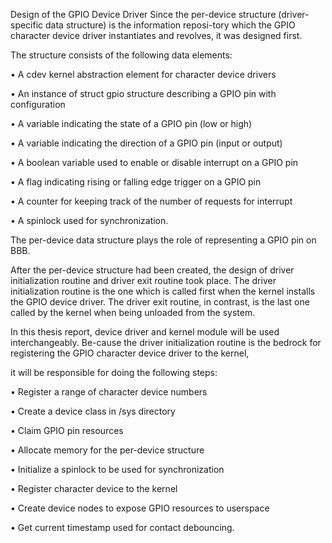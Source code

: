 Design of the GPIO Device Driver
Since the per-device structure (driver-specific data structure) is the information reposi-tory which the GPIO character device driver instantiates and revolves, it was designed first.

The structure consists of the following data elements: 


• A cdev kernel abstraction element for character device drivers

• An instance of struct gpio structure describing a GPIO pin with configuration

• A variable indicating the state of a GPIO pin (low or high) 

• A variable indicating the direction of a GPIO pin (input or output) 

• A boolean variable used to enable or disable interrupt on a GPIO pin 

• A flag indicating rising or falling edge trigger on a GPIO pin 

• A counter for keeping track of the number of requests for interrupt 

• A spinlock used for synchronization. 

The per-device data structure plays the role of representing a GPIO pin on BBB.


After the per-device structure had been created, the design of driver initialization routine and driver exit routine took place.
The driver initialization routine is the one which is called first when the kernel installs the GPIO device driver. The driver exit 
routine, in contrast, is the last one called by the kernel when being unloaded from the system.
 
 In this thesis report, device driver and kernel module will be used interchangeably. Be-cause the driver
 initialization routine is the bedrock for registering the GPIO character device driver to the kernel,
 
 it will be responsible for doing the following steps:
 
 
 • Register a range of character device numbers 
 
 • Create a device class in /sys directory 
 
 • Claim GPIO pin resources 
 
 • Allocate memory for the per-device structure 
 
 • Initialize a spinlock to be used for synchronization
 
 • Register character device to the kernel 
 
 • Create device nodes to expose GPIO resources to userspace 
 
 • Get current timestamp used for contact debouncing. 


